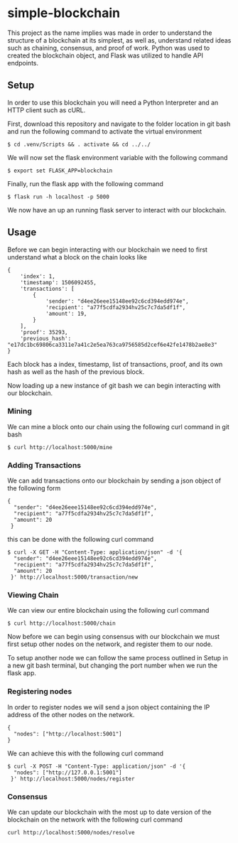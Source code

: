 # simple-blockchain
This project as the name implies was made in order to understand the structure of a blockchain at its simplest, as well as, understand related ideas such as chaining, consensus, and proof of work. Python was used to created the blockchain object, and Flask was utilized to handle API endpoints.

## Setup 
In order to use this blockchain you will need a Python Interpreter and an HTTP client such as cURL.

First, download this repository and navigate to the folder location in git bash and run the following command to activate the virtual environment
```
$ cd .venv/Scripts && . activate && cd ../../
```
We will now set the flask environment variable with the following command
```
$ export set FLASK_APP=blockchain
```
Finally, run the flask app with the following command 
```
$ flask run -h localhost -p 5000
```
We now have an up an running flask server to interact with our blockchain.

## Usage
Before we can begin interacting with our blockchain we need to first understand what a block on the chain looks like
``` 
{
    'index': 1,
    'timestamp': 1506092455,
    'transactions': [
        {
            'sender': "d4ee26eee15148ee92c6cd394edd974e",
            'recipient': "a77f5cdfa2934hv25c7c7da5df1f",
            'amount': 19,
        }
    ],
    'proof': 35293,
    'previous_hash': "e17dc1bc69806ca3311e7a41c2e5ea763ca9756585d2cef6e42fe1478b2ae8e3"
}
```
Each block has a index, timestamp, list of transactions, proof, and its own hash as well as the hash of the previous block.

Now loading up a new instance of git bash we can begin interacting with our blockchain.

### Mining
We can mine a block onto our chain using the following curl command in git bash
```
$ curl http://localhost:5000/mine
```

### Adding Transactions
We can add transactions onto our blockchain by sending a json object of the following form
```
{
  "sender": "d4ee26eee15148ee92c6cd394edd974e",
  "recipient": "a77f5cdfa2934hv25c7c7da5df1f",
  "amount": 20
 }
```
this can be done with the following curl command 
```
$ curl -X GET -H "Content-Type: application/json" -d '{
  "sender": "d4ee26eee15148ee92c6cd394edd974e",
  "recipient": "a77f5cdfa2934hv25c7c7da5df1f",
  "amount": 20
 }' http://localhost:5000/transaction/new
```

### Viewing Chain 
We can view our entire blockchain using the following curl command 
```
$ curl http://localhost:5000/chain
```

Now before we can begin using consensus with our blockchain we must first setup other nodes on the network, and register them to our node.

To setup another node we can follow the same process outlined in Setup in a new git bash terminal, but changing the port number when we run the flask app.

### Registering nodes
In order to register nodes we will send a json object containing the IP address of the other nodes on the network.
```
{
  "nodes": ["http://localhost:5001"]
}
```
We can achieve this with the following curl command 
```
$ curl -X POST -H "Content-Type: application/json" -d '{
  "nodes": ["http://127.0.0.1:5001"]
 }' http://localhost:5000/nodes/register
```

### Consensus
We can update our blockchain with the most up to date version of the blockchain on the network with the following curl command 
```
curl http://localhost:5000/nodes/resolve
```




